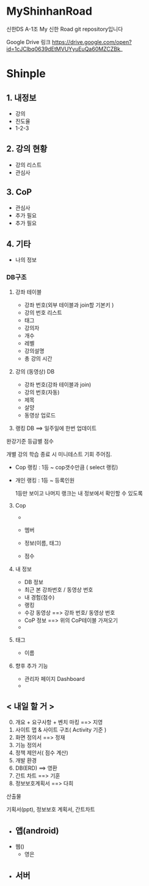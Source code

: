 # MyShinhanRoad
신한DS A-1조 My 신한 Road git repository입니다

Google Drive 링크
https://drive.google.com/open?id=1cJClbq0639dEtMVUYyuEuQa60MZCZBk_

# Shinple

## 1. 내정보

- 강의
- 진도율
- 1-2-3

## 2. 강의 현황

- 강의 리스트
- 관심사

## 3. CoP

- 관심사
- 추가 필요
- 추가 필요

## 4. 기타

- 나의 정보



### DB구조 

1. 강좌 테이블 
   - 강좌 번호(외부 테이블과 join할 기본키 )
   - 강의 번호 리스트
   - 태그
   - 강의자
   - 개수
   - 레벨
   - 강의설명
   - 총 강의 시간

2. 강의 (동영상) DB
   - 강좌 번호(강좌 테이블과 join)
   - 강의 번호(자동)
   - 제목
   - 살먕
   - 동영상 업로드



3. 랭킹 DB ==> 일주일에 한번 업데이트

완강기준 등급별 점수

개별 강의 학습 종료 시 미니테스트 기회 주어짐.

- Cop 랭킹 : 1등 ~ cop갯수만큼 ( select 랭킹)

- 개인 랭킹 : 1등 ~ 등록인원

  1등만 보이고 나머지 랭크는 내 정보에서 확인할 수 있도록

3. Cop

   - 

   - 멤버

   - 정보(이름, 태그)

   - 점수

     

4. 내 정보

   - DB 정보
   - 최근 본 강좌번호 / 동영상 번호
   - 내 경험(점수)
   - 랭킹
   - 수강 동영상 ==> 강좌 번호/ 동영상 번호
   - CoP 정보 ==> 위의 CoP테이블 가져오기
   - 

5. 태그
   - 이름
6. 향후 추가 기능
   - 관리자 페이지 Dashboard
   - 





## < 내일 할 거 >

0. 개요 + 요구사항 + 벤치 마킹  ==> 지영
1. 사이트 맵 & 사이트 구조( Activity 기준 ) 
2. 화면 정의서  ==> 정재
3. 기능 정의서 
4. 정책 제안서( 점수 계산)
5. 개발 환경
6. DB(ERD) ==> 영환
7. 간트 차트 ==> 기훈
8. 정보보호계획서  ==> 다희



산출물

기획서(ppt), 정보보호 계획서, 간트차트



- 앱(android)
  - 
- 웹()
  - 영은
- 서버
  - 

